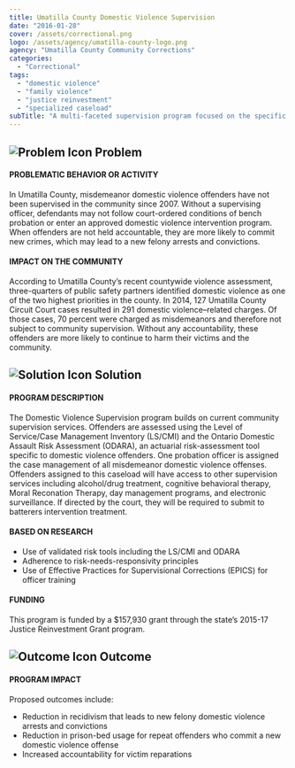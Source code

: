 ```yaml
---
title: Umatilla County Domestic Violence Supervision
date: "2016-01-28"
cover: /assets/correctional.png
logo: /assets/agency/umatilla-county-logo.png
agency: "Umatilla County Community Corrections"
categories:
  - "Correctional"
tags:
  - "domestic violence"
  - "family violence"
  - "justice reinvestment"
  - "specialized caseload"
subTitle: "A multi-faceted supervision program focused on the specific needs of DV offenders aims to increase accountability for victim reparation and reduce recidivism and prison bed use."
---
```

## ![Problem Icon](https://github.com/google/material-design-icons/raw/master/alert/1x_web/ic_error_outline_black_48dp.png "Problem") Problem

#### PROBLEMATIC BEHAVIOR OR ACTIVITY

In Umatilla County, misdemeanor domestic violence offenders have not been supervised in the community since 2007. Without a supervising officer, defendants may not follow court-ordered conditions of bench probation or enter an approved domestic violence intervention program. When offenders are not held accountable, they are more likely to commit new crimes, which may lead to a new felony arrests and convictions.

#### IMPACT ON THE COMMUNITY

According to Umatilla County’s recent countywide violence assessment, three-quarters of public safety partners identified domestic violence as one of the two highest priorities in the county. In 2014, 127 Umatilla County Circuit Court cases resulted in 291 domestic violence–related charges. Of those cases, 70 percent were charged as misdemeanors and therefore not subject to community supervision. Without any accountability, these offenders are more likely to continue to harm their victims and the community.

## ![Solution Icon](https://github.com/google/material-design-icons/raw/master/action/1x_web/ic_lightbulb_outline_black_48dp.png "Solution") Solution

#### PROGRAM DESCRIPTION

The Domestic Violence Supervision program builds on current community supervision services. Offenders are assessed using the Level of Service/Case Management Inventory (LS/CMI) and the Ontario Domestic Assault Risk Assessment (ODARA), an actuarial risk-assessment tool specific to domestic violence offenders. One probation officer is assigned the case management of all misdemeanor domestic violence offenses. Offenders assigned to this caseload will have access to other supervision services including alcohol/drug treatment, cognitive behavioral therapy, Moral Reconation Therapy, day management programs, and electronic surveillance. If directed by the court, they will be required to submit to batterers intervention treatment.

#### BASED ON RESEARCH

- Use of validated risk tools including the LS/CMI and ODARA
- Adherence to risk-needs-responsivity principles
- Use of Effective Practices for Supervisional Corrections (EPICS) for officer training

#### FUNDING

This program is funded by a $157,930 grant through the state’s 2015-17 Justice Reinvestment Grant program.

## ![Outcome Icon](https://github.com/google/material-design-icons/raw/master/action/1x_web/ic_view_list_black_48dp.png "Outcome") Outcome

#### PROGRAM IMPACT

Proposed outcomes include:

- Reduction in recidivism that leads to new felony domestic violence arrests and convictions
- Reduction in prison-bed usage for repeat offenders who commit a new domestic violence offense
- Increased accountability for victim reparations

